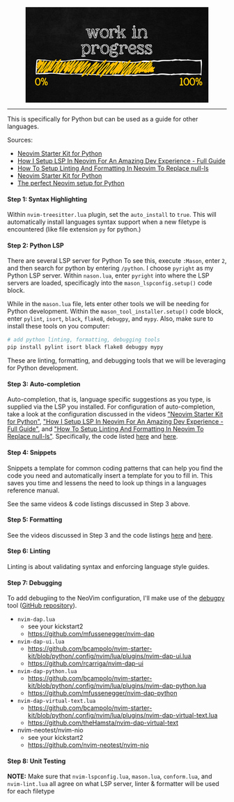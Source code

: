 <!--
Maintainer:   jeffskinnerbox@yahoo.com / www.jeffskinnerbox.me
Version:      0.0.1
-->

<div align="center">
<img src="https://raw.githubusercontent.com/jeffskinnerbox/blog/main/content/images/banners-bkgrds/work-in-progress.jpg" title="These materials require additional work and are not ready for general use." align="center" width=420px height=219px>
</div>

---

This is specifically for Python but can be used as a guide for other languages.

Sources:

* [Neovim Starter Kit for Python][01]
* [How I Setup LSP In Neovim For An Amazing Dev Experience - Full Guide][02]
* [How To Setup Linting And Formatting In Neovim To Replace null-ls][03]
* [Neovim Starter Kit for Python](https://github.com/bcampolo/nvim-starter-kit/tree/python#neovim-starter-kit-for-python-)
* [The perfect Neovim setup for Python](https://www.youtube.com/watch?v=4BnVeOUeZxc)

#### Step 1: Syntax Highlighting

Within `nvim-treesitter.lua` plugin, set the `auto_install` to `true`.
This will automatically install languages syntax support
when a new filetype is encountered (like  file extension `py` for python.)

#### Step 2: Python LSP

There are several LSP server for Python
To see this, execute `:Mason`, enter `2`, and then search for python by entering `/python`.
I choose `pyright` as my Python LSP server.
Within `nason.lua`, enter `pyright` into where the LSP servers are loaded,
specificagly into the `mason_lspconfig.setup()` code block.

While in the `mason.lua` file, lets enter other tools we will be needing for Python development.
Within the `mason_tool_installer.setup()` code block,
enter `pylint`, `isort`, `black`, `flake8`, `debugpy`, and `mypy`.
Also, make sure to install these tools on you computer:

```bash
# add python linting, formatting, debugging tools
pip install pylint isort black flake8 debugpy mypy
```

These are linting, formatting, and debugging tools that we will be leveraging for Python development.

#### Step 3: Auto-completion

Auto-completion, that is, language specific suggestions as you type,
is supplied via the LSP you installed.
For configuration of auto-completion,
take a look at the configuration discussed in the videos
["Neovim Starter Kit for Python"][01],
["How I Setup LSP In Neovim For An Amazing Dev Experience - Full Guide"][02],
and ["How To Setup Linting And Formatting In Neovim To Replace null-ls"][03].
Specifically, the code listed [here][04] and [here][05].

#### Step 4: Snippets

Snippets a template for common coding patterns that can help you find the code you need
and automatically insert a template for you to fill in.
This saves you time and lessens the need to look up things in a languages reference manual.

See the same videos & code listings discussed in Step 3 above.

#### Step 5: Formatting

See the videos discussed in Step 3 and the code listings [here][06] and [here][07].

#### Step 6: Linting

Linting is about validating syntax and enforcing language style guides.

#### Step 7: Debugging

To add debugiing to the NeoVim configuration,
I'll make use of the [debugpy][08] tool ([GitHub repository][09]).

* `nvim-dap.lua`
  * see your kickstart2
  * <https://github.com/mfussenegger/nvim-dap>
* `nvim-dap-ui.lua`
  * <https://github.com/bcampolo/nvim-starter-kit/blob/python/.config/nvim/lua/plugins/nvim-dap-ui.lua>
  * <https://github.com/rcarriga/nvim-dap-ui>
* `nvim-dap-python.lua`
  * <https://github.com/bcampolo/nvim-starter-kit/blob/python/.config/nvim/lua/plugins/nvim-dap-python.lua>
  * <https://github.com/mfussenegger/nvim-dap-python>
* `nvim-dap-virtual-text.lua`
  * <https://github.com/bcampolo/nvim-starter-kit/blob/python/.config/nvim/lua/plugins/nvim-dap-virtual-text.lua>
  * <https://github.com/theHamsta/nvim-dap-virtual-text>
* nvim-neotest/nvim-nio
  * see your kickstart2
  * <https://github.com/nvim-neotest/nvim-nio>

#### Step 8: Unit Testing

**NOTE:** Make sure that `nvim-lspconfig.lua`, `mason.lua`, `conform.lua`, and `nvim-lint.lua` all agree on what LSP server, linter & formatter will be used for each filetype

[01]:https://www.youtube.com/watch?v=jWZ_JeLgDxU
[02]:https://www.youtube.com/watch?v=NL8D8EkphUw
[03]:https://www.youtube.com/watch?v=ybUE4D80XSk
[04]:https://github.com/bcampolo/nvim-starter-kit/blob/python/.config/nvim/lua/plugins/nvim-cmp.lua
[05]:https://github.com/josean-dev/dev-environment-files/blob/main/.config/nvim/lua/josean/plugins/nvim-cmp.lua
[06]:https://github.com/bcampolo/nvim-starter-kit/blob/python/.config/nvim/lua/plugins/nvim-lspconfig.lua
[07]:https://github.com/josean-dev/dev-environment-files/blob/main/.config/nvim/lua/josean/plugins/lsp/lspconfig.lua
[08]:https://pypi.org/project/debugpy/
[09]:https://github.com/microsoft/debugpy
